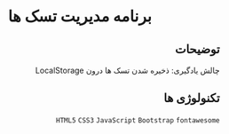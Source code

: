 
<div dir="rtl">
<p align="center">
  <h1 align="center">برنامه مدیریت تسک ها</h1>
</p>


## توضیحات

چالش یادگیری: ذخیره شدن تسک ها درون LocalStorage

## تکنولوژی ها
```HTML5``` ```CSS3``` ```JavaScript``` ```Bootstrap``` ```fontawesome```


</div>
